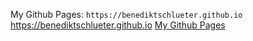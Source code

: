 My Github Pages: `https://benediktschlueter.github.io` 
<https://benediktschlueter.github.io>
[My Github Pages](https://benediktschlueter.github.io)